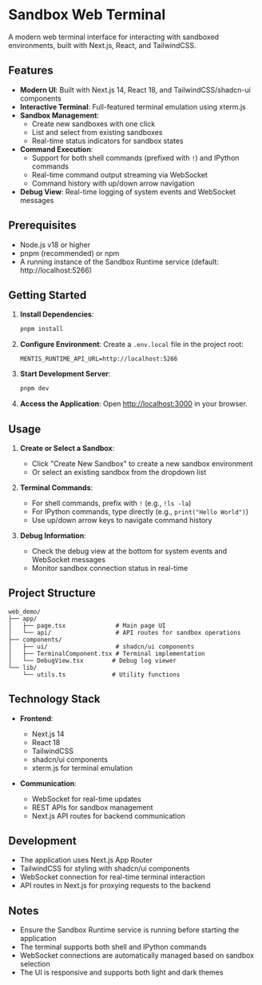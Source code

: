 # Sandbox Web Terminal

A modern web terminal interface for interacting with sandboxed environments, built with Next.js, React, and TailwindCSS.

## Features

- **Modern UI**: Built with Next.js 14, React 18, and TailwindCSS/shadcn-ui components
- **Interactive Terminal**: Full-featured terminal emulation using xterm.js
- **Sandbox Management**:
  - Create new sandboxes with one click
  - List and select from existing sandboxes
  - Real-time status indicators for sandbox states
- **Command Execution**:
  - Support for both shell commands (prefixed with `!`) and IPython commands
  - Real-time command output streaming via WebSocket
  - Command history with up/down arrow navigation
- **Debug View**: Real-time logging of system events and WebSocket messages

## Prerequisites

- Node.js v18 or higher
- pnpm (recommended) or npm
- A running instance of the Sandbox Runtime service (default: http://localhost:5266)

## Getting Started

1. **Install Dependencies**:
   ```bash
   pnpm install
   ```

2. **Configure Environment**:
   Create a `.env.local` file in the project root:
   ```
   MENTIS_RUNTIME_API_URL=http://localhost:5266
   ```

3. **Start Development Server**:
   ```bash
   pnpm dev
   ```

4. **Access the Application**:
   Open [http://localhost:3000](http://localhost:3000) in your browser.

## Usage

1. **Create or Select a Sandbox**:
   - Click "Create New Sandbox" to create a new sandbox environment
   - Or select an existing sandbox from the dropdown list

2. **Terminal Commands**:
   - For shell commands, prefix with `!` (e.g., `!ls -la`)
   - For IPython commands, type directly (e.g., `print("Hello World")`)
   - Use up/down arrow keys to navigate command history

3. **Debug Information**:
   - Check the debug view at the bottom for system events and WebSocket messages
   - Monitor sandbox connection status in real-time

## Project Structure

```
web_demo/
├── app/
│   ├── page.tsx              # Main page UI
│   └── api/                  # API routes for sandbox operations
├── components/
│   ├── ui/                   # shadcn/ui components
│   ├── TerminalComponent.tsx # Terminal implementation
│   └── DebugView.tsx        # Debug log viewer
└── lib/
    └── utils.ts             # Utility functions
```

## Technology Stack

- **Frontend**:
  - Next.js 14
  - React 18
  - TailwindCSS
  - shadcn/ui components
  - xterm.js for terminal emulation

- **Communication**:
  - WebSocket for real-time updates
  - REST APIs for sandbox management
  - Next.js API routes for backend communication

## Development

- The application uses Next.js App Router
- TailwindCSS for styling with shadcn/ui components
- WebSocket connection for real-time terminal interaction
- API routes in Next.js for proxying requests to the backend

## Notes

- Ensure the Sandbox Runtime service is running before starting the application
- The terminal supports both shell and IPython commands
- WebSocket connections are automatically managed based on sandbox selection
- The UI is responsive and supports both light and dark themes 